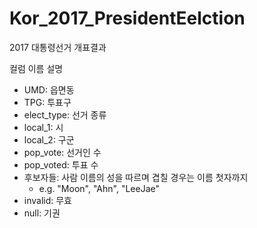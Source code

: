 # Kor_2017_PresidentEelction
2017 대통령선거 개표결과

컬럼 이름 설명 

* UMD: 읍면동 
* TPG: 투표구 
* elect_type: 선거 종류
* local_1: 시
* local_2: 구군
* pop_vote: 선거인 수 
* pop_voted: 투표 수 
* 후보자들: 사람 이름의 성을 따르며 겹칠 경우는 이름 첫자까지   
    + e.g. "Moon", "Ahn", "LeeJae"  
* invalid: 무효 
* null: 기권 
